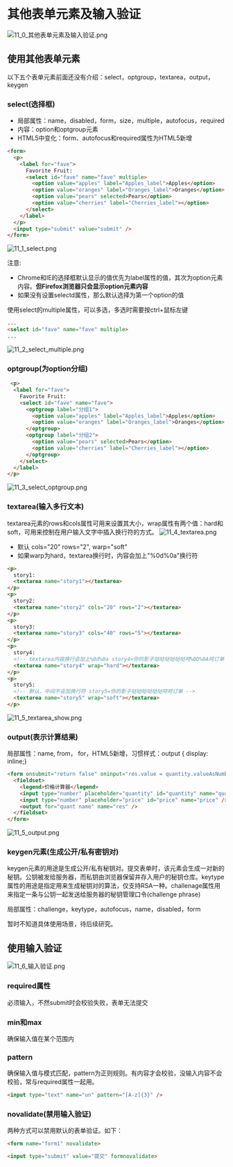 # 其他表单元素及输入验证

![11_0_其他表单元素及输入验证.png](/images/html/11_0_其他表单元素及输入验证.png)

## 使用其他表单元素
以下五个表单元素前面还没有介绍：select，optgroup，textarea，output，keygen

### select(选择框)
- 局部属性：name，disabled，form，size，multiple，autofocus，required
- 内容：option和optgroup元素
- HTML5中变化：form、autofocus和required属性为HTML5新增
```html
<form>
  <p>
    <label for="fave">
      Favorite Fruit:
      <select id="fave" name="fave" multiple>
        <option value="apples" label="Apples_label">Apples</option>
        <option value="oranges" label="Oranges_label">Oranges</option>
        <option value="pears" selected>Pears</option>
        <option value="cherries" label="Cherries_label"></option>
      </select>
    </label>
  </p>
  <input type="submit" value="submit" />
</form> 
```
![11_1_select.png](/images/html/11_1_select.png)

注意:
- Chrome和IE的选择框默认显示的值优先为label属性的值，其次为option元素内容。**但Firefox浏览器只会显示option元素内容**
- 如果没有设置selectd属性，那么默认选择为第一个option的值

使用select的multiple属性，可以多选，多选时需要按ctrl+鼠标左键
```html
...
<select id="fave" name="fave" multiple>
...
```
![11_2_select_multiple.png](/images/html/11_2_select_multiple.png)

### optgroup(为option分组)
```html
 <p>
  <label for="fave">
    Favorite Fruit:
    <select id="fave" name="fave">
      <optgroup label="分组1">
        <option value="apples" label="Apples_label">Apples</option>
        <option value="oranges" label="Oranges_label">Oranges</option>
      </optgroup>
      <optgroup label="分组2">
        <option value="pears" selected>Pears</option>
        <option value="cherries" label="Cherries_label"></option>
      </optgroup>
    </select>
  </label>
</p>
```
![11_3_select_optgroup.png](/images/html/11_3_select_optgroup.png)

### textarea(输入多行文本)
textarea元素的rows和cols属性可用来设置其大小，wrap属性有两个值：hard和soft，可用来控制在用户输入文字中插入换行符的方式。
![11_4_textarea.png](/images/html/11_4_textarea.png)
- 默认 cols="20" rows="2", warp="soft"
- 如果warp为hard，textarea换行时，内容会加上"%0d%0a"换行符

```html
<p>
  story1:
  <textarea name="story1"></textarea>
</p>
<p>
  story2:
  <textarea name="story2" cols="20" rows="2"></textarea>
</p>
<p>
  story3:
  <textarea name="story3" cols="40" rows="5"></textarea>
</p>
<p>
  story4:
  <!-- textarea内容换行会加上%0d%0a story4=你的影子哒哒哒哒哒哒呵%0D%0A呵订单 -->
  <textarea name="story4" wrap="hard"></textarea>
</p>
<p>
  story5:
  <!-- 默认，中间不会加换行符 story5=你的影子哒哒哒哒哒哒呵呵订单 -->
  <textarea name="story5" wrap="soft"></textarea>
</p>
```
![11_5_textarea_show.png](/images/html/11_5_textarea_show.png)

### output(表示计算结果)
局部属性：name, from， for，HTML5新增，习惯样式：output { display: inline;}
```html
<form onsubmit="return false" oninput="res.value = quantity.valueAsNumber * price.valueAsNumber">
  <fieldset>
    <legend>价格计算器</legend>
    <input type="number" placeholder="quantity" id="quantity" name="quantity" /> x 
    <input type="number" placeholder="price" id="price" name="price" /> = 
    <output for="quant name" name="res" />
  </fieldset>
</form>
```
![11_5_output.png](/images/html/11_5_output.png)

### keygen元素(生成公开/私有密钥对)
keygen元素的用途是生成公开/私有秘钥对。提交表单时，该元素会生成一对新的秘钥。公钥被发给服务器，而私钥由浏览器保留并存入用户的秘钥仓库。keytype属性的用途是指定用来生成秘钥对的算法，仅支持RSA一种。challenage属性用来指定一条与公钥一起发送给服务器的秘钥管理口令(challenge phrase)

局部属性：challenge，keytype，autofocus，name，disabled，form

暂时不知道具体使用场景，待后续研究。

## 使用输入验证
![11_6_输入验证.png](/images/html/11_6_输入验证.png)
### required属性
必须输入，不然submit时会校验失败，表单无法提交

### min和max
确保输入值在某个范围内

### pattern
确保输入值与模式匹配，pattern为正则规则。有内容才会校验，没输入内容不会校验，常与required属性一起用。
```html
<input type="text" name="un" pattern="[A-z]{3}" />
```

### novalidate(禁用输入验证)
两种方式可以禁用默认的表单验证。如下：
```html
<form name="form1" novalidate>

<input type="submit" value="提交" formnovalidate>
```